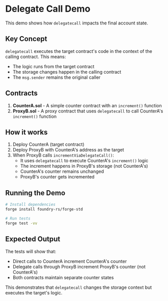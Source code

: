 # Delegate Call Demo

This demo shows how `delegatecall` impacts the final account state.

## Key Concept

`delegatecall` executes the target contract's code in the context of the calling contract. This means:
- The logic runs from the target contract
- The storage changes happen in the calling contract
- The `msg.sender` remains the original caller

## Contracts

1. **CounterA.sol** - A simple counter contract with an `increment()` function
2. **ProxyB.sol** - A proxy contract that uses `delegatecall` to call CounterA's `increment()` function

## How it works

1. Deploy CounterA (target contract)
2. Deploy ProxyB with CounterA's address as the target
3. When ProxyB calls `incrementViaDelegateCall()`:
   - It uses `delegatecall` to execute CounterA's `increment()` logic
   - The increment happens in ProxyB's storage (not CounterA's)
   - CounterA's counter remains unchanged
   - ProxyB's counter gets incremented

## Running the Demo

```bash
# Install dependencies
forge install foundry-rs/forge-std

# Run tests
forge test -vv
```

## Expected Output

The tests will show that:
- Direct calls to CounterA increment CounterA's counter
- Delegate calls through ProxyB increment ProxyB's counter (not CounterA's)
- Both contracts maintain separate counter states

This demonstrates that `delegatecall` changes the storage context but executes the target's logic.
